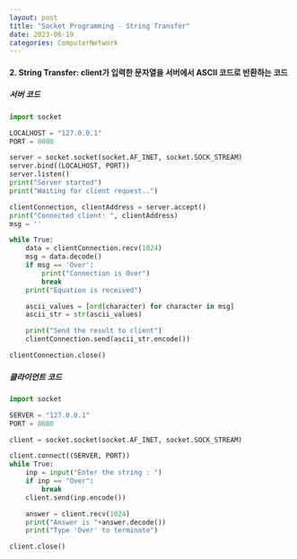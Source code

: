 ```yaml
---
layout: post
title: "Socket Programming - String Transfer"
date: 2023-06-19
categories: ComputerNetwork
---
```


<!-- prettier-ignore-start -->

#### 2. String Transfer: client가 입력한 문자열을 서버에서 ASCII 코드로 반환하는 코드
##### 서버 코드

<!-- prettier-ignore-end -->

```python
import socket

LOCALHOST = "127.0.0.1"
PORT = 8080

server = socket.socket(socket.AF_INET, socket.SOCK_STREAM)
server.bind((LOCALHOST, PORT))
server.listen()
print("Server started")
print("Waiting for client request..")

clientConnection, clientAddress = server.accept()
print("Connected client: ", clientAddress)
msg = ''

while True:
    data = clientConnection.recv(1024)
    msg = data.decode()
    if msg == 'Over':
        print("Connection is Over")
        break
    print("Equation is received")

    ascii_values = [ord(character) for character in msg]
    ascii_str = str(ascii_values)

    print("Send the result to client")
    clientConnection.send(ascii_str.encode())

clientConnection.close()
```

<!-- prettier-ignore-start -->

##### 클라이언트 코드

<!-- prettier-ignore-end -->

```python
import socket

SERVER = "127.0.0.1"
PORT = 8080

client = socket.socket(socket.AF_INET, socket.SOCK_STREAM)

client.connect((SERVER, PORT))
while True:
    inp = input("Enter the string : ")
    if inp == "Over":
        break
    client.send(inp.encode())

    answer = client.recv(1024)
    print("Answer is "+answer.decode())
    print("Type 'Over' to terminate")

client.close()
```
